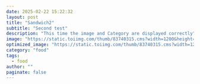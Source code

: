 ```yaml
---
date: 2025-02-22 15:22:32
layout: post
title: "Sandwich2"
subtitle: "Second test"
description: "This time the image and Category are displayed correctly"
image: "https://static.toiimg.com/thumb/83740315.cms?width=1200&height=900~"
optimized_image: "https://static.toiimg.com/thumb/83740315.cms?width=1200&height=900~"
category: "food"
tags:
  - food
author: ""
paginate: false
---
```

